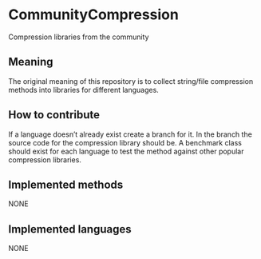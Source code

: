 # CommunityCompression
Compression libraries from the community


## Meaning
The original meaning of this repository is to collect string/file compression methods into libraries for different languages.

## How to contribute 
If a language doesn’t already exist create a branch for it. 
In the branch the source code for the compression library should be. A benchmark class should exist for each language to test the method against other popular compression libraries.

## Implemented methods
NONE

## Implemented languages
NONE
